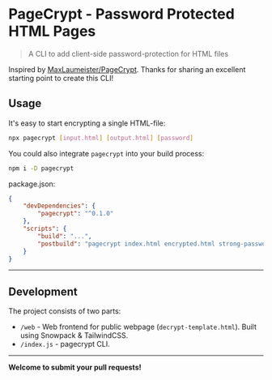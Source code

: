 # PageCrypt - Password Protected HTML Pages

> A CLI to add client-side password-protection for HTML files

Inspired by [MaxLaumeister/PageCrypt](https://github.com/MaxLaumeister/PageCrypt). Thanks for sharing an excellent starting point to create this CLI!

## Usage

It's easy to start encrypting a single HTML-file:

```sh
npx pagecrypt [input.html] [output.html] [password]
```

You could also integrate `pagecrypt` into your build process:

```sh
npm i -D pagecrypt
```

package.json:

```json
{
    "devDependencies": {
        "pagecrypt": "^0.1.0"
    },
    "scripts": {
        "build": "...",
        "postbuild": "pagecrypt index.html encrypted.html strong-password"
    }
}
```

---

## Development

The project consists of two parts:

-   `/web` - Web frontend for public webpage (`decrypt-template.html`). Built using Snowpack & TailwindCSS.
-   `/index.js` - pagecrypt CLI.

---

**Welcome to submit your pull requests!**
